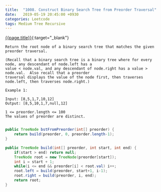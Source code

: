 ```yaml
---
title:  "1008. Construct Binary Search Tree from Preorder Traversal"
date:   2019-05-19 20:45:00 +0930
categories: Leetcode
tags: Medium Tree Recursive
---
```


[{{page.title}}](https://leetcode.com/problems/construct-binary-search-tree-from-preorder-traversal/){:target="_blank"}

    Return the root node of a binary search tree that matches the given preorder traversal.

    (Recall that a binary search tree is a binary tree where for every node, any descendant of node.left has a
    value < node.val, and any descendant of node.right has a value > node.val.  Also recall that a preorder
    traversal displays the value of the node first, then traverses node.left, then traverses node.right.)

    Example 1:

    Input: [8,5,1,7,10,12]
    Output: [8,5,10,1,7,null,12]

    1 <= preorder.length <= 100
    The values of preorder are distinct.

```java

public TreeNode bstFromPreorder(int[] preorder) {
    return build(preorder, 0, preorder.length-1);
}

public TreeNode build(int[] preorder, int start, int end) {
    if(start > end) return null;
    TreeNode root = new TreeNode(preorder[start]);
    int i = start + 1;
    while(i <= end && preorder[i] < root.val) i++;
    root.left = build(preorder, start+1, i-1);
    root.right = build(preorder, i, end);
    return root;
}
```
